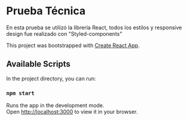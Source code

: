 # Prueba Técnica

En esta prueba se utilizó la librería React, todos los estilos y responsive design fue realizado con "Styled-components"

This project was bootstrapped with [Create React App](https://github.com/facebook/create-react-app).

## Available Scripts

In the project directory, you can run:

### `npm start`

Runs the app in the development mode.\
Open [http://localhost:3000](http://localhost:3000) to view it in your browser.

